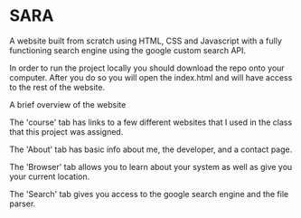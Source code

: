 # SARA
A website built from scratch using HTML, CSS and Javascript with a fully functioning search engine using the google custom search API.

In order to run the project locally you should download the repo onto your computer. After you do so you will open the index.html and will have access to the rest of the website.

A brief overview of the website

The 'course' tab has links to a few different websites that I used in the class that this project was assigned.

The 'About' tab has basic info about me, the developer, and a contact page.

The 'Browser' tab allows you to learn about your system as well as give you your current location.

The 'Search' tab gives you access to the google search engine and the file parser. 
